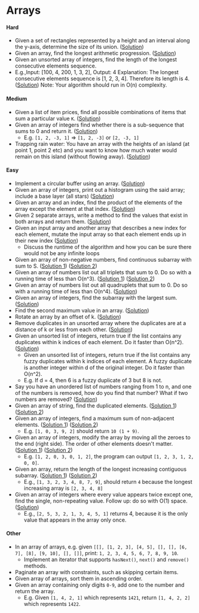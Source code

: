 Arrays
==

#### Hard
- Given a set of rectangles represented by a height and an interval along the y-axis, determine the size of its union. ([Solution](https://www.geeksforgeeks.org/divide-and-conquer-set-7-the-skyline-problem/))
- Given an array, find the longest arithmetic progression. ([Solution](https://www.geeksforgeeks.org/longest-arithmetic-progression-dp-35/))
- Given an unsorted array of integers, find the length of the longest consecutive elements sequence. 
- E.g.,Input: [100, 4, 200, 1, 3, 2], Output: 4 Explanation: The longest consecutive elements sequence is [1, 2, 3, 4]. Therefore its length is 4. ([Solution](https://www.geeksforgeeks.org/longest-consecutive-subsequence/))
    Note: Your algorithm should run in O(n) complexity.

#### Medium
- Given a list of item prices, find all possible combinations of items that sum a particular value `K`. ([Solution](https://www.geeksforgeeks.org/combinational-sum/))
- Given an array of integers find whether there is a sub-sequence that sums to 0 and return it. ([Solution](https://www.geeksforgeeks.org/find-if-there-is-a-subarray-with-0-sum/))
  - E.g. `[1, 2, -3, 1]` => `[1, 2, -3]` or `[2, -3, 1]`
- Trapping rain water: You have an array with the heights of an island (at point 1, point 2 etc) and you want to know how much water would remain on this island (without flowing away). ([Solution](https://www.geeksforgeeks.org/trapping-rain-water/))

#### Easy
- Implement a circular buffer using an array. ([Solution](https://www.geeksforgeeks.org/circular-queue-set-1-introduction-array-implementation/))
- Given an array of integers, print out a histogram using the said array; include a base layer (all stars) ([Solution](https://www.geeksforgeeks.org/program-make-histogram-array/))
- Given an array and an index, find the product of the elements of the array except the element at that index. ([Solution](https://www.geeksforgeeks.org/a-product-array-puzzle/))
- Given 2 separate arrays, write a method to find the values that exist in both arrays and return them. ([Solution](https://www.geeksforgeeks.org/union-and-intersection-of-two-sorted-arrays-2/))
- Given an input array and another array that describes a new index for each element, mutate the input array so that each element ends up in their new index ([Solution](https://www.geeksforgeeks.org/reorder-a-array-according-to-given-indexes/))
  - Discuss the runtime of the algorithm and how you can be sure there would not be any infinite loops
- Given an array of non-negative numbers, find continuous subarray with sum to S.  ([Solution 1](https://www.geeksforgeeks.org/find-subarray-with-given-sum/)) ([Solution 2](http://blog.gainlo.co/index.php/2016/06/01/subarray-with-given-sum/))
- Given an array of numbers list out all triplets that sum to 0. Do so with a running time of less than O(n^3). ([Solution 1](https://www.geeksforgeeks.org/find-triplets-array-whose-sum-equal-zero/)) ([Solution 2](http://blog.gainlo.co/index.php/2016/07/19/3sum/))
- Given an array of numbers list out all quadruplets that sum to 0. Do so with a running time of less than O(n^4). ([Solution](https://www.geeksforgeeks.org/find-four-numbers-with-sum-equal-to-given-sum/))
- Given an array of integers, find the subarray with the largest sum. ([Solution](https://www.geeksforgeeks.org/largest-sum-contiguous-subarray/))
- Find the second maximum value in an array. ([Solution](https://www.geeksforgeeks.org/find-second-largest-element-array/))
- Rotate an array by an offset of k. ([Solution](https://www.geeksforgeeks.org/array-rotation/))
- Remove duplicates in an unsorted array where the duplicates are at a distance of k or less from each other. ([Solution](https://www.geeksforgeeks.org/check-given-array-contains-duplicate-elements-within-k-distance/))
- Given an unsorted list of integers, return true if the list contains any duplicates within k indices of each element. Do it faster than O(n^2). ([Solution](https://www.geeksforgeeks.org/check-given-array-contains-duplicate-elements-within-k-distance/))
  - Given an unsorted list of integers, return true if the list contains any fuzzy duplicates within k indices of each element. A fuzzy duplicate is another integer within d of the original integer. Do it faster than O(n^2).
  - E.g. If d = 4, then 6 is a fuzzy duplicate of 3 but 8 is not.
- Say you have an unordered list of numbers ranging from 1 to n, and one of the numbers is removed, how do you find that number? What if two numbers are removed? ([Solution](https://www.geeksforgeeks.org/find-the-missing-number/))
- Given an array of string, find the duplicated elements. ([Solution 1](https://www.geeksforgeeks.org/find-duplicates-in-on-time-and-constant-extra-space/)) ([Solution 2](http://blog.gainlo.co/index.php/2016/05/10/duplicate-elements-of-an-array/))
- Given an array of integers, find a maximum sum of non-adjacent elements. ([Solution 1](https://www.geeksforgeeks.org/maximum-sum-such-that-no-two-elements-are-adjacent/)) ([Solution 2](http://blog.gainlo.co/index.php/2016/12/02/uber-interview-question-maximum-sum-non-adjacent-elements/))
  - E.g. `[1, 0, 3, 9, 2]` should return `10 (1 + 9)`.
- Given an array of integers, modify the array by moving all the zeroes to the end (right side). The order of other elements doesn't matter. ([Solution 1](https://www.geeksforgeeks.org/move-zeroes-end-array/)) ([Solution 2](http://blog.gainlo.co/index.php/2016/11/18/uber-interview-question-move-zeroes/))
  - E.g. `[1, 2, 0, 3, 0, 1, 2]`, the program can output `[1, 2, 3, 1, 2, 0, 0]`.
- Given an array, return the length of the longest increasing contiguous subarray. ([Solution 1](https://www.geeksforgeeks.org/longest-increasing-subarray/)) ([Solution 2](http://blog.gainlo.co/index.php/2017/02/02/uber-interview-questions-longest-increasing-subarray/))
  - E.g., `[1, 3, 2, 3, 4, 8, 7, 9]`, should return `4` because the longest increasing array is `[2, 3, 4, 8]`
- Given an array of integers where every value appears twice except one, find the single, non-repeating value. Follow up: do so with O(1) space. ([Solution](https://www.geeksforgeeks.org/find-element-appears-array-every-element-appears-twice/))
  - E.g., `[2, 5, 3, 2, 1, 3, 4, 5, 1]` returns 4, because it is the only value that appears in the array only once.

#### Other
- In an array of arrays, e.g. given `[[], [1, 2, 3], [4, 5], [], [], [6, 7], [8], [9, 10], [], []]`, print: `1, 2, 3, 4, 5, 6, 7, 8, 9, 10`.
  - Implement an iterator that supports `hasNext()`, `next()` and `remove()` methods.
- Paginate an array with constraints, such as skipping certain items.
- Given array of arrays, sort them in ascending order.
- Given an array containing only digits `0-9`, add one to the number and return the array.
  - E.g. Given `[1, 4, 2, 1]` which represents `1421`, return `[1, 4, 2, 2]` which represents `1422`.
